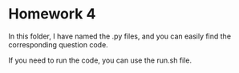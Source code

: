 # Homework 4

In this folder, I have named the .py files, and you can easily find the corresponding question code. 

If you need to run the code, you can use the run.sh file. 

